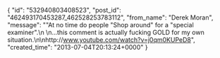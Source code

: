  {
   "id": "532940803408523",
   "post_id": "462493170453287_462528253783112",
   "from_name": "Derek Moran",
   "message": "\"At no time do people \"Shop around\" for a \"special examiner\".\n \n...this comment is actually fucking GOLD for my own situation.\n\nhttp://www.youtube.com/watch?v=j0qm0KUPeD8",
   "created_time": "2013-07-04T20:13:24+0000"
 }
